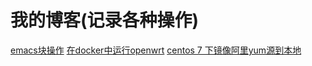 # 我的博客(记录各种操作)


[emacs块操作](https://github.com/fanhuadesenlinnn/blog2/issues/1)
[在docker中运行openwrt](https://github.com/lisaac/blog/issues/4)
[centos 7 下镜像阿里yum源到本地](https://github.com/fanhuadesenlinnn/blog2/issues/2)
